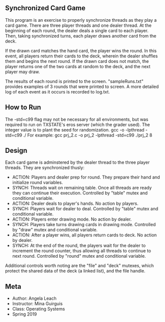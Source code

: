## Synchronized Card Game
This program is an exercise to properly synchronize threads as they play a card game.  There are three player threads and one dealer thread.  At the beginning of each round, the dealer deals a single card to each player.  Then, taking synchronized turns, each player draws another card from the deck.  

If the drawn card matches the hand card, the player wins the round.  In this event, all players return their cards to the deck, wherein the dealer shuffles them and begins the next round.  If the drawn card does not match, the player returns one of the two cards at random to the deck, and the next player may draw.

The results of each round is printed to the screen.  "sampleRuns.txt" provides examples of 3 rounds that were printed to screen.  A more detailed log of each event as it occurs is recorded to log.txt.  

## How to Run
The -std=c99 flag may not be necessary for all environments, but was required to run on TXSTATE's eros server (which the grader used).  The integer value is to plant the seed for randomization.
		gcc <srcFileName> -o <exFileName> -lpthread -std=c99
		./<exFileName> <integer seed>
For example:
		gcc prj_2.c -o prj_2 -lpthread -std=c99
		./prj_2 8

## Design
Each card game is adminstered by the dealer thread to the three player threads.  They are synchronized thusly:
- ACTION: Players and dealer prep for round.  They prepare their hand and initialize round variables.  
- SYNCH: Threads wait on remaining table. Once all threads are ready they can continue their execution.  Controlled by "table" mutex and conditional variable.
- ACTION: Dealer deals to player's hands.  No action by players.
- SYNCH: Players wait for dealer to deal. Controlled by "table" mutex and conditional variable.
- ACTION: Players enter drawing mode. No action by dealer.
- SYNCH:  Players take turns drawing cards in drawing mode.  Controlled by "draw" mutex and conditional variable.
- ACTION: After a player wins, all players return cards to deck. No action by dealer.
- SYNCH: At the end of the round, the players wait for the dealer to increment the round counter, thus allowing all threads to continue to next round.  Controlled by "round" mutex and conditional variable.

Additional controls worth noting are the "file" and "deck" mutexes, which protect the shared data of the deck (a linked list), and the file handle.

## Meta

- Author: Angela Leach
- Instructor: Mina Guirguis
- Class: Operating Systems
- Spring 2019 
